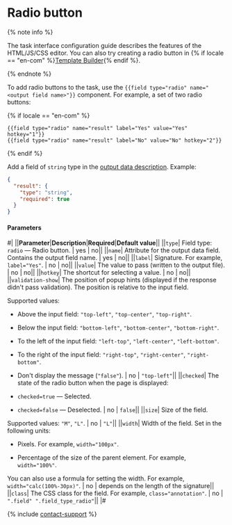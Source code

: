 # Radio button

{% note info %}

The task interface configuration guide describes the features of the HTML/JS/CSS editor. You can also try creating a radio button in {% if locale == "en-com" %}[Template Builder](../../../template-builder/reference/field.radio-group.md){% endif %}.

{% endnote %}

To add radio buttons to the task, use the `{{field type="radio" name="<output field name>"}}` component. For example, a set of two radio buttons:

{% if locale == "en-com" %}

```plaintext
{{field type="radio" name="result" label="Yes" value="Yes" hotkey="1"}}
{{field type="radio" name="result" label="No" value="No" hotkey="2"}}
```

{% endif %}

Add a field of `string` type in the [output data description](../incoming.md). Example:

```json
{
  "result": {
    "type": "string",
    "required": true
  }
}
```

#### Parameters

#|
||**Parameter**|**Description**|**Required**|**Default value**||
||`type`| Field type: `radio` — Radio button. | yes | no||
||`name`| Attribute for the output data field. Contains the output field name. | yes | no||
||`label`| Signature. For example, `label="Yes"`. | no | no||
||`value`| The value to pass (written to the output file). | no | no||
||`hotkey`| The shortcut for selecting a value. | no | no||
||`validation-show`| The position of popup hints (displayed if the response didn't pass validation). The position is relative to the input field.

Supported values:

- Above the input field: `"top-left"`, `"top-center"`, `"top-right"`.

- Below the input field: `"bottom-left"`, `"bottom-center"`, `"bottom-right"`.

- To the left of the input field: `"left-top"`, `"left-center"`, `"left-bottom"`.

- To the right of the input field: `"right-top"`, `"right-center"`, `"right-bottom"`.

- Don't display the message (`"false"`). | no | `"top-left"`||
||`checked`| The state of the radio button when the page is displayed:

- `checked=true` — Selected.

- `checked=false` — Deselected. | no | `false`||
||`size`| Size of the field.

Supported values: `"M"`, `"L"`. | no | `"L"`||
||`width`| Width of the field. Set in the following units:

- Pixels. For example, `width="100px"`.

- Percentage of the size of the parent element. For example, `width="100%"`.

You can also use a formula for setting the width. For example, `width="calc(100%-30px)"`. | no | depends on the length of the signature||
||`class`| The CSS class for the field. For example, `class="annotation"`. | no | `".field" ".field_type_radio"`||
|#

{% include [contact-support](../../_includes/contact-support.md) %}